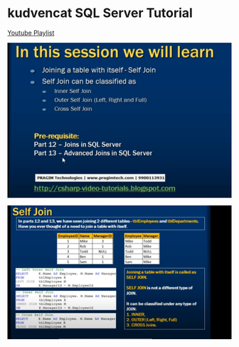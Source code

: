 # kudvencat SQL Server Tutorial  
[Youtube Playlist](https://youtube.com/playlist?list=PL08903FB7ACA1C2FB)  



![alt text](slide01.jpg)  

![alt text](slide02.jpg)